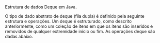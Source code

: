 Estrutura de dados Deque em Java. 

O tipo de dado abstrato de deque (fila dupla) é definido pela seguinte estrutura e operações. 
Um deque é estruturado, como descrito anteriormente, como um coleção de itens em que os itens são inseridos e removidos de qualquer 
extremidade início ou fim. As operações deque são dadas abaixo.
